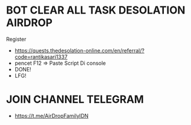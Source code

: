 # BOT CLEAR ALL TASK DESOLATION AIRDROP

Register
- https://quests.thedesolation-online.com/en/referral/?code=rantikasari1337
- pencet F12 => Paste Script Di console
- DONE!
- LFG!

# JOIN CHANNEL TELEGRAM
- https://t.me/AirDropFamilyIDN
